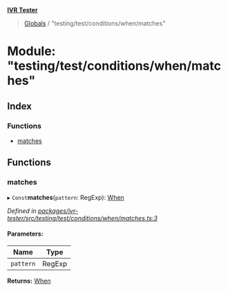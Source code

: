 **[IVR Tester](../README.md)**

> [Globals](../README.md) / "testing/test/conditions/when/matches"

# Module: "testing/test/conditions/when/matches"

## Index

### Functions

* [matches](_testing_test_conditions_when_matches_.md#matches)

## Functions

### matches

▸ `Const`**matches**(`pattern`: RegExp): [When](_testing_test_conditions_when_when_.md#when)

*Defined in [packages/ivr-tester/src/testing/test/conditions/when/matches.ts:3](https://github.com/SketchingDev/ivr-tester/blob/8e79354/packages/ivr-tester/src/testing/test/conditions/when/matches.ts#L3)*

#### Parameters:

Name | Type |
------ | ------ |
`pattern` | RegExp |

**Returns:** [When](_testing_test_conditions_when_when_.md#when)

